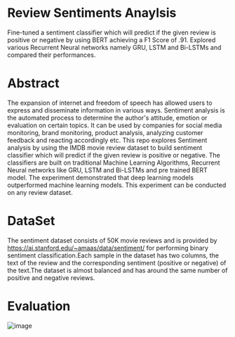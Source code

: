 # Review Sentiments Anaylsis 

Fine-tuned a sentiment classifier which will predict if the given review is positive or negative by using BERT achieving a F1 Score of  .91. Explored various Recurrent Neural networks namely GRU, LSTM and Bi-LSTMs and compared their performances. 

# Abstract

The expansion of internet and freedom of speech has allowed users to express and disseminate information in various ways. Sentiment analysis is the automated process to determine the author's attitude, emotion or evaluation on certain topics. It can be used by companies for social media monitoring, brand monitoring, product analysis, analyzing customer feedback and reacting accordingly etc. This repo explores Sentiment analysis by using the IMDB movie review dataset to build sentiment classifier which will predict if the given review is positive or negative. The classifiers are built on traditional Machine Learning Algorithms, Recurrent Neural networks like GRU, LSTM and Bi-LSTMs and pre trained BERT model. The experiment demonstrated that deep learning models outperformed machine learning models. This experiment can be conducted on any review dataset.


# DataSet

The sentiment dataset consists of 50K movie reviews and is provided by https://ai.stanford.edu/~amaas/data/sentiment/ for performing binary sentiment classification.Each sample in the dataset has two columns, the text of the review and the corresponding sentiment (positive or negative) of the text.The dataset is almost balanced and has around the same number of positive and negative reviews.


# Evaluation
![image](https://user-images.githubusercontent.com/71346494/142369367-7e17c161-49f3-4338-839d-f732dcb24580.png)

